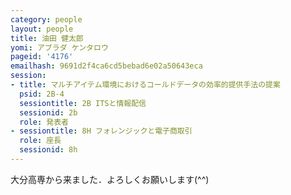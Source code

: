 ```yaml
---
category: people
layout: people
title: 油田 健太郎
yomi: アブラダ ケンタロウ
pageid: '4176'
emailhash: 9691d2f4ca6cd5bebad6e02a50643eca
session:
- title: マルチアイテム環境におけるコールドデータの効率的提供手法の提案
  psid: 2B-4
  sessiontitle: 2B ITSと情報配信
  sessionid: 2b
  role: 発表者
- sessiontitle: 8H フォレンジックと電子商取引
  role: 座長
  sessionid: 8h
---
```

大分高専から来ました．よろしくお願いします(^^)